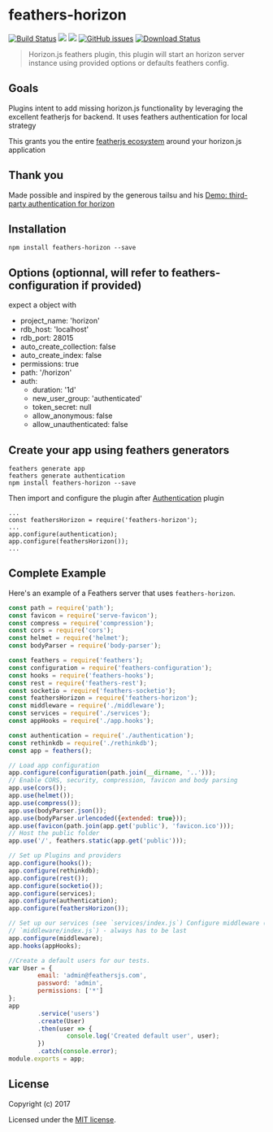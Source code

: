 # feathers-horizon

[![Build Status](https://travis-ci.org/madwill/feathers-horizon.svg?branch=master)](https://travis-ci.org/madwill/feathers-horizon)
<a href="https://codeclimate.com/github/madwill/feathers-horizon"><img src="https://codeclimate.com/github/madwill/feathers-horizon/badges/gpa.svg" /></a>
<a href="https://codeclimate.com/github/madwill/feathers-horizon/coverage"><img src="https://codeclimate.com/github/madwill/feathers-horizon/badges/coverage.svg" /></a>
[![GitHub issues](https://img.shields.io/github/issues/madwill/feathers-horizon.svg?style=flat-square)](https://github.com/madwill/feathers-horizon/issues)
[![Download Status](https://img.shields.io/npm/dm/feathers-horizon.svg?style=flat-square)](https://www.npmjs.com/package/feathers-horizon)

> Horizon.js feathers plugin, this plugin will start an horizon server instance using provided options or defaults feathers config. 

## Goals

Plugins intent to add missing horizon.js functionality by leveraging the excellent featherjs for backend. It uses feathers authentication for local strategy 

This grants you the entire [featherjs ecosystem](https://github.com/feathersjs/feathers-docs/tree/master/ecosystem) around your horizon.js application

## Thank you
Made possible and inspired by the generous tailsu and his [Demo: third-party authentication for horizon](https://github.com/tailsu/horizon-custom-login)

## Installation

```
npm install feathers-horizon --save
``` 

## Options (optionnal, will refer to feathers-configuration if provided)
 expect a object with 

* project_name: 'horizon'
* rdb_host: 'localhost'
* rdb_port: 28015
* auto_create_collection: false
* auto_create_index: false
* permissions: true
* path: '/horizon'
* auth: 
  * duration: '1d'
  * new_user_group: 'authenticated'
  * token_secret: null
  * allow_anonymous: false
  * allow_unauthenticated: false

## Create your app using feathers generators

```
feathers generate app
feathers generate authentication
npm install feathers-horizon --save
```

Then import and configure the plugin after [Authentication](https://github.com/feathersjs/feathers-authentication) plugin

```
...
const feathersHorizon = require('feathers-horizon');
...
app.configure(authentication);
app.configure(feathersHorizon());
...

```

## Complete Example

Here's an example of a Feathers server that uses `feathers-horizon`. 

```js
const path = require('path');
const favicon = require('serve-favicon');
const compress = require('compression');
const cors = require('cors');
const helmet = require('helmet');
const bodyParser = require('body-parser');

const feathers = require('feathers');
const configuration = require('feathers-configuration');
const hooks = require('feathers-hooks');
const rest = require('feathers-rest');
const socketio = require('feathers-socketio');
const feathersHorizon = require('feathers-horizon');
const middleware = require('./middleware');
const services = require('./services');
const appHooks = require('./app.hooks');

const authentication = require('./authentication');
const rethinkdb = require('./rethinkdb');
const app = feathers();

// Load app configuration
app.configure(configuration(path.join(__dirname, '..')));
// Enable CORS, security, compression, favicon and body parsing
app.use(cors());
app.use(helmet());
app.use(compress());
app.use(bodyParser.json());
app.use(bodyParser.urlencoded({extended: true}));
app.use(favicon(path.join(app.get('public'), 'favicon.ico')));
// Host the public folder
app.use('/', feathers.static(app.get('public')));

// Set up Plugins and providers
app.configure(hooks());
app.configure(rethinkdb);
app.configure(rest());
app.configure(socketio());
app.configure(services);
app.configure(authentication);
app.configure(feathersHorizon());

// Set up our services (see `services/index.js`) Configure middleware (see
// `middleware/index.js`) - always has to be last
app.configure(middleware);
app.hooks(appHooks);

//Create a default users for our tests. 
var User = {
		email: 'admin@feathersjs.com',
		password: 'admin',
		permissions: ['*']
};
app
		.service('users')
		.create(User)
		.then(user => {
				console.log('Created default user', user);
		})
		.catch(console.error);
module.exports = app;
```

## License

Copyright (c) 2017

Licensed under the [MIT license](LICENSE).

